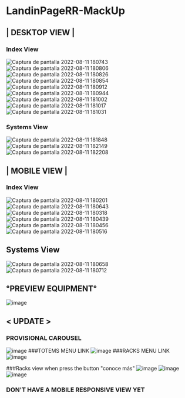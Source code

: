 # LandinPageRR-MackUp
## | DESKTOP VIEW |
### Index View
![Captura de pantalla 2022-08-11 180743](https://user-images.githubusercontent.com/74383773/184460787-b42491fb-1191-4bee-b83a-d9af0aa25d00.png)
![Captura de pantalla 2022-08-11 180806](https://user-images.githubusercontent.com/74383773/184460791-26c62e28-fc9d-4ec4-b354-e3a49524f524.png)
![Captura de pantalla 2022-08-11 180826](https://user-images.githubusercontent.com/74383773/184460796-b825931e-6cbb-48a7-b8ae-abdd94b53f22.png)
![Captura de pantalla 2022-08-11 180854](https://user-images.githubusercontent.com/74383773/184460799-9bdab1d9-6d6b-443e-ad12-46d10245f03d.png)
![Captura de pantalla 2022-08-11 180912](https://user-images.githubusercontent.com/74383773/184460801-ee0cc220-4cdd-42cf-bdd4-16d60c05032f.png)
![Captura de pantalla 2022-08-11 180944](https://user-images.githubusercontent.com/74383773/184460804-b0b5cda6-e293-4e82-89fb-3ce55f017a5f.png)
![Captura de pantalla 2022-08-11 181002](https://user-images.githubusercontent.com/74383773/184460806-f28e2db5-0bff-449d-b0d0-ee3e2f4657a9.png)
![Captura de pantalla 2022-08-11 181017](https://user-images.githubusercontent.com/74383773/184460807-681c158a-11da-4694-b0d2-6ae0636aedc8.png)
![Captura de pantalla 2022-08-11 181031](https://user-images.githubusercontent.com/74383773/184460809-40894994-ba97-4902-b38b-7646f3d97188.png)

### Systems View
![Captura de pantalla 2022-08-11 181848](https://user-images.githubusercontent.com/74383773/184460817-e2633a58-e84f-4adb-a331-cdf0e87912b9.png)
![Captura de pantalla 2022-08-11 182149](https://user-images.githubusercontent.com/74383773/184460820-2b79dba7-f7ec-4e96-bf12-3a0844d41b11.png)
![Captura de pantalla 2022-08-11 182208](https://user-images.githubusercontent.com/74383773/184460822-88f00d8a-a82a-47d4-8df5-41b49aee5187.png)

## | MOBILE VIEW |
### Index View
![Captura de pantalla 2022-08-11 180201](https://user-images.githubusercontent.com/74383773/184460850-d236b527-941b-4587-97a0-dd86c1c1182e.png)
![Captura de pantalla 2022-08-11 180643](https://user-images.githubusercontent.com/74383773/184460858-0b6a50a8-5f66-4b7a-b0b0-5e91120c3da6.png)
![Captura de pantalla 2022-08-11 180318](https://user-images.githubusercontent.com/74383773/184460852-937df94c-ffbf-4f44-bb50-6f82dfabba5d.png)
![Captura de pantalla 2022-08-11 180439](https://user-images.githubusercontent.com/74383773/184460854-e3f316e5-46c7-41ff-af3a-ce623872d078.png)
![Captura de pantalla 2022-08-11 180456](https://user-images.githubusercontent.com/74383773/184460863-cb6a550e-22e8-4e44-b9c0-d575593c4695.png)
![Captura de pantalla 2022-08-11 180516](https://user-images.githubusercontent.com/74383773/184460869-73f16cd9-456d-4297-9a9b-debcd59a1e05.png)

## Systems View
![Captura de pantalla 2022-08-11 180658](https://user-images.githubusercontent.com/74383773/184460880-48080940-3d45-415e-84dc-f65cdbc32d17.png)
![Captura de pantalla 2022-08-11 180712](https://user-images.githubusercontent.com/74383773/184460881-cffd6d52-0f15-42d2-be89-3a5eee7076f0.png)

## °PREVIEW EQUIPMENT°
![image](https://user-images.githubusercontent.com/74383773/184460926-a62a4b3d-e5bd-4933-9b0e-ccb3ee504084.png)

## < UPDATE >
### PROVISIONAL CAROUSEL
![image](https://user-images.githubusercontent.com/74383773/185704216-90246944-b982-4638-9fb7-9a394ab3bb15.png)
###TOTEMS MENU LINK
![image](https://user-images.githubusercontent.com/74383773/185703682-431f22b5-d347-43d4-81f7-7ca3fbc2f99c.png)
###RACKS MENU LINK
![image](https://user-images.githubusercontent.com/74383773/185703821-d63ca01e-a325-4ef2-9511-bf9b456b303d.png)

###Racks view when press the button "conoce más"
![image](https://user-images.githubusercontent.com/74383773/185728773-0de4211c-3835-4c1b-b898-afcc75c66aa1.png)
![image](https://user-images.githubusercontent.com/74383773/185728860-1907202c-6899-4dcf-82d5-d4395e9c9579.png)
![image](https://user-images.githubusercontent.com/74383773/185728863-6382d570-bbcb-4595-be32-bcacf69d55ae.png)

### DON'T HAVE A MOBILE RESPONSIVE VIEW YET
